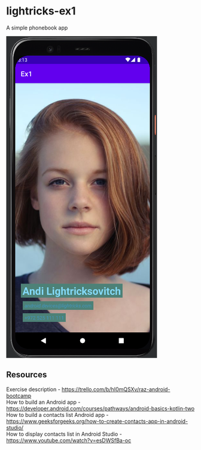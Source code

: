 # lightricks-ex1
A simple phonebook app

![Andi Lightricksovitch Image](/app/src/main/res/drawable/screenshot_2022_04_06.png)

## Resources
Exercise description - https://trello.com/b/hI0mQSXv/raz-android-bootcamp<br>
How to build an Android app - https://developer.android.com/courses/pathways/android-basics-kotlin-two<br>
How to build a contacts list Android app - https://www.geeksforgeeks.org/how-to-create-contacts-app-in-android-studio/<br>
How to display contacts list in Android Studio - https://www.youtube.com/watch?v=esDWSfBa-oc